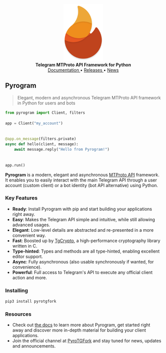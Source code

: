<p align="center">
    <a href="https://github.com/TelegramPlayground/pyrogram">
        <img src="https://raw.githubusercontent.com/pyrogram/artwork/master/artwork/pyrogram-logo.png" alt="Pyrogram" width="128">
    </a>
    <br>
    <b>Telegram MTProto API Framework for Python</b>
    <br>
    <a href="https://telegramplayground.github.io/pyrogram/">
        Documentation
    </a>
    •
    <a href="https://telegramplayground.github.io/pyrogram/releases/changes-in-this-fork.html">
        Releases
    </a>
    •
    <a href="https://PyroTGFork.t.me/2">
        News
    </a>
</p>

## Pyrogram

> Elegant, modern and asynchronous Telegram MTProto API framework in Python for users and bots

``` python
from pyrogram import Client, filters

app = Client("my_account")


@app.on_message(filters.private)
async def hello(client, message):
    await message.reply("Hello from Pyrogram!")


app.run()
```

**Pyrogram** is a modern, elegant and asynchronous [MTProto API](https://telegramplayground.github.io/pyrogram/topics/mtproto-vs-botapi)
framework. It enables you to easily interact with the main Telegram API through a user account (custom client) or a bot
identity (bot API alternative) using Python.

### Key Features

- **Ready**: Install Pyrogram with pip and start building your applications right away.
- **Easy**: Makes the Telegram API simple and intuitive, while still allowing advanced usages.
- **Elegant**: Low-level details are abstracted and re-presented in a more convenient way.
- **Fast**: Boosted up by [TgCrypto](https://github.com/TelegramPlayGround/pyrogram-tgcrypto), a high-performance cryptography library written in C.  
- **Type-hinted**: Types and methods are all type-hinted, enabling excellent editor support.
- **Async**: Fully asynchronous (also usable synchronously if wanted, for convenience).
- **Powerful**: Full access to Telegram's API to execute any official client action and more.

### Installing

``` bash
pip3 install pyrotgfork
```

### Resources

- Check out [the docs](https://telegramplayground.github.io/pyrogram) to learn more about Pyrogram, get started right
away and discover more in-depth material for building your client applications.
- Join the official channel at [PyroTGFork](https://PyroTGFork.t.me/2) and stay tuned for news, updates and announcements.
